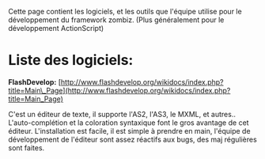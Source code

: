 Cette page contient les logiciels, et les outils que l'équipe utilise pour le développement du framework zombiz. (Plus généralement pour le développement ActionScript)

# Liste des logiciels: #

**FlashDevelop:** [http://www.flashdevelop.org/wikidocs/index.php?title=Main\_Page](http://www.flashdevelop.org/wikidocs/index.php?title=Main_Page)

C'est un éditeur de texte, il supporte l'AS2, l'AS3, le MXML, et autres..
L'auto-complétion et la coloration syntaxique font le gros avantage de cet éditeur. L'installation est facile, il est simple à prendre en main, l'équipe de développement de l'éditeur sont assez réactifs aux bugs, des maj régulières sont faites.
